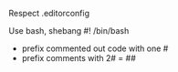 
Respect .editorconfig

Use bash, shebang #! /bin/bash

* prefix commented out code with one #
* prefix comments with 2# = ##

